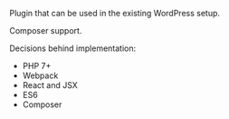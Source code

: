 Plugin that can be used in the existing
WordPress setup.

Composer support.

Decisions behind
implementation:
<ul>
  <li>PHP 7+</li>
  <li>Webpack</li>
  <li>React and JSX</li>
  <li>ES6</li>
  <li>Composer</li>
</ul>





